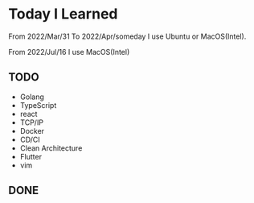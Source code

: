 # Today I Learned

From 2022/Mar/31 To 2022/Apr/someday
I use Ubuntu or MacOS(Intel).

From 2022/Jul/16
I use MacOS(Intel)

## TODO
- Golang
- TypeScript
- react
- TCP/IP
- Docker
- CD/CI
- Clean Architecture
- Flutter
- vim

## DONE
